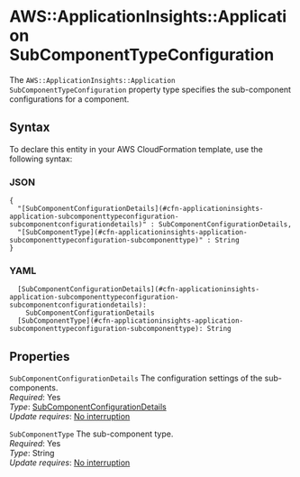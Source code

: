 # AWS::ApplicationInsights::Application SubComponentTypeConfiguration<a name="aws-properties-applicationinsights-application-subcomponenttypeconfiguration"></a>

The `AWS::ApplicationInsights::Application SubComponentTypeConfiguration` property type specifies the sub\-component configurations for a component\.

## Syntax<a name="aws-properties-applicationinsights-application-subcomponenttypeconfiguration-syntax"></a>

To declare this entity in your AWS CloudFormation template, use the following syntax:

### JSON<a name="aws-properties-applicationinsights-application-subcomponenttypeconfiguration-syntax.json"></a>

```
{
  "[SubComponentConfigurationDetails](#cfn-applicationinsights-application-subcomponenttypeconfiguration-subcomponentconfigurationdetails)" : SubComponentConfigurationDetails,
  "[SubComponentType](#cfn-applicationinsights-application-subcomponenttypeconfiguration-subcomponenttype)" : String
}
```

### YAML<a name="aws-properties-applicationinsights-application-subcomponenttypeconfiguration-syntax.yaml"></a>

```
  [SubComponentConfigurationDetails](#cfn-applicationinsights-application-subcomponenttypeconfiguration-subcomponentconfigurationdetails): 
    SubComponentConfigurationDetails
  [SubComponentType](#cfn-applicationinsights-application-subcomponenttypeconfiguration-subcomponenttype): String
```

## Properties<a name="aws-properties-applicationinsights-application-subcomponenttypeconfiguration-properties"></a>

`SubComponentConfigurationDetails`  <a name="cfn-applicationinsights-application-subcomponenttypeconfiguration-subcomponentconfigurationdetails"></a>
The configuration settings of the sub\-components\.  
*Required*: Yes  
*Type*: [SubComponentConfigurationDetails](aws-properties-applicationinsights-application-subcomponentconfigurationdetails.md)  
*Update requires*: [No interruption](https://docs.aws.amazon.com/AWSCloudFormation/latest/UserGuide/using-cfn-updating-stacks-update-behaviors.html#update-no-interrupt)

`SubComponentType`  <a name="cfn-applicationinsights-application-subcomponenttypeconfiguration-subcomponenttype"></a>
The sub\-component type\.  
*Required*: Yes  
*Type*: String  
*Update requires*: [No interruption](https://docs.aws.amazon.com/AWSCloudFormation/latest/UserGuide/using-cfn-updating-stacks-update-behaviors.html#update-no-interrupt)